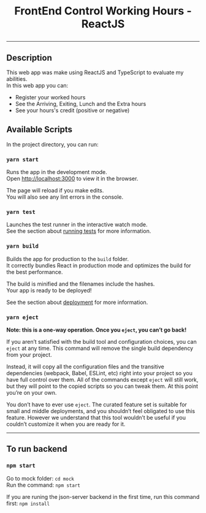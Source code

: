 <h1 align="center">
<img src="https://www.mundojs.com.br/wp-content/uploads/2019/03/react.png" alt="" />
  
FrontEnd Control Working Hours - ReactJS
</h1>

<hr>

## Description

This web app was make using ReactJS and TypeScript to evaluate my abilities.\
In this web app you can:
- Register your worked hours
- See the Arriving, Exiting, Lunch and the Extra hours
- See your hours's credit (positive or negative)

## Available Scripts

In the project directory, you can run:

### `yarn start`

Runs the app in the development mode.\
Open [http://localhost:3000](http://localhost:3000) to view it in the browser.

The page will reload if you make edits.\
You will also see any lint errors in the console.

### `yarn test`

Launches the test runner in the interactive watch mode.\
See the section about [running tests](https://facebook.github.io/create-react-app/docs/running-tests) for more information.

### `yarn build`

Builds the app for production to the `build` folder.\
It correctly bundles React in production mode and optimizes the build for the best performance.

The build is minified and the filenames include the hashes.\
Your app is ready to be deployed!

See the section about [deployment](https://facebook.github.io/create-react-app/docs/deployment) for more information.

### `yarn eject`

**Note: this is a one-way operation. Once you `eject`, you can’t go back!**

If you aren’t satisfied with the build tool and configuration choices, you can `eject` at any time. This command will remove the single build dependency from your project.

Instead, it will copy all the configuration files and the transitive dependencies (webpack, Babel, ESLint, etc) right into your project so you have full control over them. All of the commands except `eject` will still work, but they will point to the copied scripts so you can tweak them. At this point you’re on your own.

You don’t have to ever use `eject`. The curated feature set is suitable for small and middle deployments, and you shouldn’t feel obligated to use this feature. However we understand that this tool wouldn’t be useful if you couldn’t customize it when you are ready for it.

<hr>

## To run backend

### `npm start`

Go to mock folder: `cd mock`\
Run the command: `npm start`

If you are runing the json-server backend in the first time, run this command first: `npm install`
